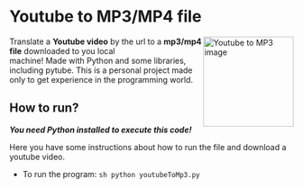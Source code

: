 # **Youtube to MP3/MP4 file**
<img src="https://onlinevideoconverter.pro/img/mp31full.png" alt="Youtube to MP3 image" align="right" width="160" height="160">

Translate a **Youtube video** by the url to a **mp3/mp4 file** downloaded to you local  
machine! 
Made with Python and some libraries, including pytube.
This is a personal project made only to get experience in the programming world. 
  
## How to run?
_**You need Python installed to execute this code!**_

Here you have some instructions about how to run the file and download a youtube video.
* To run the program: ```sh python youtubeToMp3.py```
